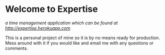 Welcome to Expertise
====================

*a time management application which can be found at <http://expertise.herokuapp.com>*

This is a personal project of mine so it is by no means ready for production. Mess around with it if you would like and email me with any questions or comments.
